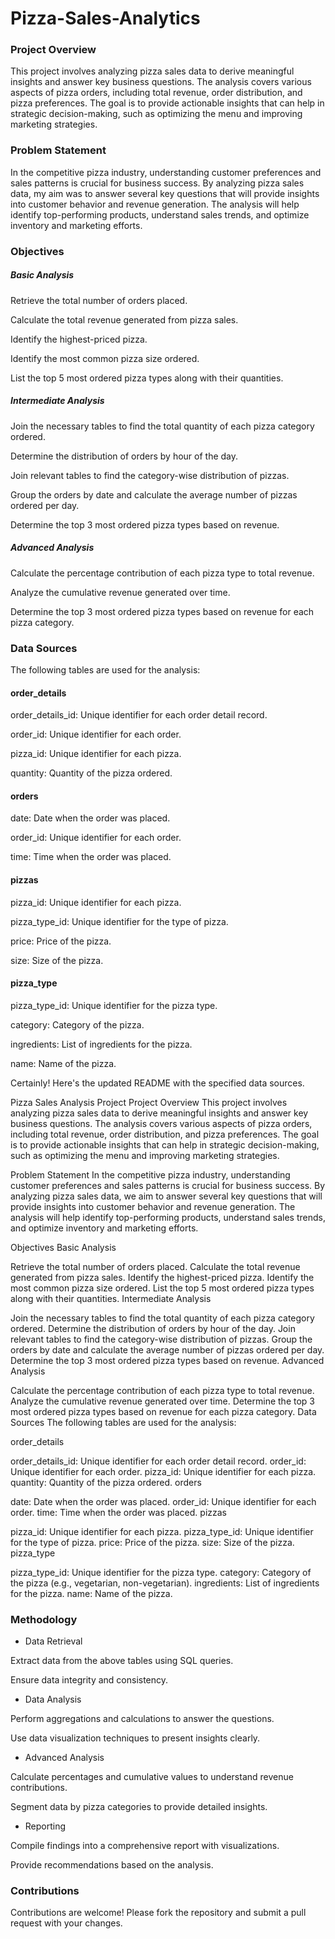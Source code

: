# Pizza-Sales-Analytics


<h3>Project Overview</h3>

This project involves analyzing pizza sales data to derive meaningful insights and answer key business questions. The analysis covers various aspects of pizza orders, including total revenue, order distribution, and pizza preferences. The goal is to provide actionable insights that can help in strategic decision-making, such as optimizing the menu and improving marketing strategies.

<h3>  Problem Statement </h3>

In the competitive pizza industry, understanding customer preferences and sales patterns is crucial for business success. By analyzing pizza sales data, my aim was to answer several key questions that will provide insights into customer behavior and revenue generation. The analysis will help identify top-performing products, understand sales trends, and optimize inventory and marketing efforts.

<h3> Objectives </h3>

<h5> Basic Analysis </h5>


Retrieve the total number of orders placed.

Calculate the total revenue generated from pizza sales.

Identify the highest-priced pizza.

Identify the most common pizza size ordered.

List the top 5 most ordered pizza types along with their quantities.


<h5>Intermediate Analysis</h5>


Join the necessary tables to find the total quantity of each pizza category ordered.

Determine the distribution of orders by hour of the day.

Join relevant tables to find the category-wise distribution of pizzas.

Group the orders by date and calculate the average number of pizzas ordered per day.

Determine the top 3 most ordered pizza types based on revenue.


<h5> Advanced Analysis </h5>


Calculate the percentage contribution of each pizza type to total revenue.

Analyze the cumulative revenue generated over time.

Determine the top 3 most ordered pizza types based on revenue for each pizza category.

<h3> Data Sources </h3>

The following tables are used for the analysis:

<h4> order_details </h4>


order_details_id: Unique identifier for each order detail record.

order_id: Unique identifier for each order.

pizza_id: Unique identifier for each pizza.

quantity: Quantity of the pizza ordered.


<h4> orders </h4>

date: Date when the order was placed.

order_id: Unique identifier for each order.

time: Time when the order was placed.


<h4> pizzas </h4>

pizza_id: Unique identifier for each pizza.

pizza_type_id: Unique identifier for the type of pizza.

price: Price of the pizza.

size: Size of the pizza.

<h4> pizza_type </h4>

pizza_type_id: Unique identifier for the pizza type.

category: Category of the pizza.

ingredients: List of ingredients for the pizza.

name: Name of the pizza.



Certainly! Here's the updated README with the specified data sources.

Pizza Sales Analysis Project
Project Overview
This project involves analyzing pizza sales data to derive meaningful insights and answer key business questions. The analysis covers various aspects of pizza orders, including total revenue, order distribution, and pizza preferences. The goal is to provide actionable insights that can help in strategic decision-making, such as optimizing the menu and improving marketing strategies.

Problem Statement
In the competitive pizza industry, understanding customer preferences and sales patterns is crucial for business success. By analyzing pizza sales data, we aim to answer several key questions that will provide insights into customer behavior and revenue generation. The analysis will help identify top-performing products, understand sales trends, and optimize inventory and marketing efforts.

Objectives
Basic Analysis

Retrieve the total number of orders placed.
Calculate the total revenue generated from pizza sales.
Identify the highest-priced pizza.
Identify the most common pizza size ordered.
List the top 5 most ordered pizza types along with their quantities.
Intermediate Analysis

Join the necessary tables to find the total quantity of each pizza category ordered.
Determine the distribution of orders by hour of the day.
Join relevant tables to find the category-wise distribution of pizzas.
Group the orders by date and calculate the average number of pizzas ordered per day.
Determine the top 3 most ordered pizza types based on revenue.
Advanced Analysis

Calculate the percentage contribution of each pizza type to total revenue.
Analyze the cumulative revenue generated over time.
Determine the top 3 most ordered pizza types based on revenue for each pizza category.
Data Sources
The following tables are used for the analysis:

order_details

order_details_id: Unique identifier for each order detail record.
order_id: Unique identifier for each order.
pizza_id: Unique identifier for each pizza.
quantity: Quantity of the pizza ordered.
orders

date: Date when the order was placed.
order_id: Unique identifier for each order.
time: Time when the order was placed.
pizzas

pizza_id: Unique identifier for each pizza.
pizza_type_id: Unique identifier for the type of pizza.
price: Price of the pizza.
size: Size of the pizza.
pizza_type

pizza_type_id: Unique identifier for the pizza type.
category: Category of the pizza (e.g., vegetarian, non-vegetarian).
ingredients: List of ingredients for the pizza.
name: Name of the pizza.

<h3>Methodology</h3>

- Data Retrieval

Extract data from the above tables using SQL queries.

Ensure data integrity and consistency.

- Data Analysis

Perform aggregations and calculations to answer the questions.

Use data visualization techniques to present insights clearly.

- Advanced Analysis

Calculate percentages and cumulative values to understand revenue contributions.

Segment data by pizza categories to provide detailed insights.

- Reporting

Compile findings into a comprehensive report with visualizations.

Provide recommendations based on the analysis.

<h3> Contributions </h3>

Contributions are welcome! Please fork the repository and submit a pull request with your changes. 
